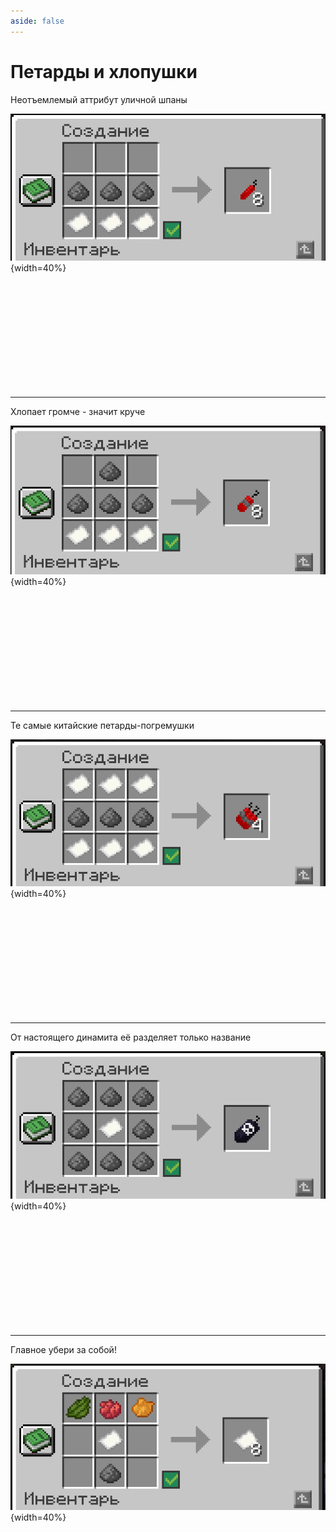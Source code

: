 ```yaml
---
aside: false
---
```


# Петарды и хлопушки

<ItemCard>
<Card style="overflow: hidden;" class="m-0">
    <template #header>
        <Image alt="user header" src="/assets/bestiary/items/firecrackers/firecracker_small.png" width="40%"/>
    </template>
    <template #title>Петарда "Хлопушка"</template>
    <template #content>
      <Divider />
      <h3>Получение:</h3>
      <ul>
      <li>Крафт</li>
      </ul>
      <Divider />
      <p>Текстура: sm1lly</p>
    </template>
</Card>
</ItemCard>

Неотъемлемый аттрибут уличной шпаны

![Крафт маленькой петарды](/assets/bestiary/items/firecrackers/firecracker_small_craft.png){width=40%}

<br><br><br><br><br><br><br><br><br><br>

***

<ItemCard>
<Card style="overflow: hidden;" class="m-0">
    <template #header>
        <Image alt="user header" src="/assets/bestiary/items/firecrackers/firecracker_medium.png" width="40%"/>
    </template>
    <template #title>Петарда "Кирдык"</template>
    <template #content>
      <Divider />
      <h3>Получение:</h3>
      <ul>
      <li>Крафт</li>
      </ul>
      <Divider />
      <p>Текстура: sm1lly</p>
    </template>
</Card>
</ItemCard>

Хлопает громче - значит круче

![Крафт средней петарды](/assets/bestiary/items/firecrackers/firecracker_medium_craft.png){width=40%}

<br><br><br><br><br><br><br><br><br><br>

***

<ItemCard>
<Card style="overflow: hidden;" class="m-0">
    <template #header>
        <Image alt="user header" src="/assets/bestiary/items/firecrackers/firecracker_bunch.png" width="40%"/>
    </template>
    <template #title>Петарда "Стая котят"</template>
    <template #content>
      <Divider />
      <h3>Получение:</h3>
      <ul>
      <li>Крафт</li>
      </ul>
      <Divider />
      <p>Текстура: sm1lly</p>
    </template>
</Card>
</ItemCard>

Те самые китайские петарды-погремушки

![Крафт связки петард](/assets/bestiary/items/firecrackers/firecracker_bunch_craft.png){width=40%}

<br><br><br><br><br><br><br><br><br><br>

***

<ItemCard>
<Card style="overflow: hidden;" class="m-0">
    <template #header>
        <Image alt="user header" src="/assets/bestiary/items/firecrackers/firecracker_big.png" width="40%"/>
    </template>
    <template #title>Петарда "П*здец"</template>
    <template #content>
      <Divider />
      <h3>Получение:</h3>
      <ul>
      <li>Крафт</li>
      </ul>
      <Divider />
      <p>Текстура: sm1lly</p>
    </template>
</Card>
</ItemCard>

От настоящего динамита её разделяет только название

![Крафт маленькой петарды](/assets/bestiary/items/firecrackers/firecracker_big_craft.png){width=40%}

<br><br><br><br><br><br><br><br><br><br>

***

<ItemCard>
<Card style="overflow: hidden;" class="m-0">
    <template #title>Хлопушка</template>
    <template #content>
      <Divider />
      <h3>Получение:</h3>
      <ul>
      <li>Крафт</li>
      </ul>
      <Divider />
      <p>Текстуры нет =(</p>
    </template>
</Card>
</ItemCard>

Главное убери за собой!

![Крафт маленькой петарды](/assets/bestiary/items/firecrackers/hlopushka_craft.png){width=40%}
